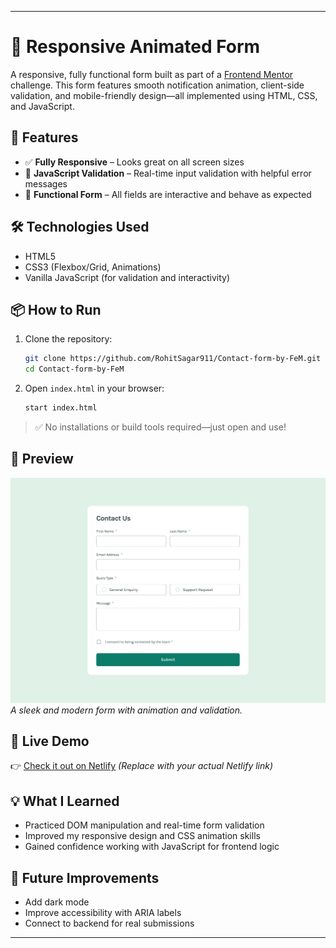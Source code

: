 
---

# 📝 Responsive Animated Form

A responsive, fully functional form built as part of a [Frontend Mentor](https://www.frontendmentor.io) challenge. This form features smooth notification animation, client-side validation, and mobile-friendly design—all implemented using HTML, CSS, and JavaScript.

## 🚀 Features

* ✅ **Fully Responsive** – Looks great on all screen sizes
* 🧠 **JavaScript Validation** – Real-time input validation with helpful error messages
* 🎯 **Functional Form** – All fields are interactive and behave as expected

## 🛠️ Technologies Used

* HTML5
* CSS3 (Flexbox/Grid, Animations)
* Vanilla JavaScript (for validation and interactivity)

## 📦 How to Run

1. Clone the repository:

   ```bash
   git clone https://github.com/RohitSagar911/Contact-form-by-FeM.git
   cd Contact-form-by-FeM
   ```

2. Open `index.html` in your browser:

   ```bash
   start index.html
   ```

> ✅ No installations or build tools required—just open and use!

## 📸 Preview

![Form Preview](/design/desktop-design.jpg)
*A sleek and modern form with animation and validation.*

## 🔗 Live Demo

👉 [Check it out on Netlify](https://sythexis-contct-frm.netlify.app)
*(Replace with your actual Netlify link)*

## 💡 What I Learned

* Practiced DOM manipulation and real-time form validation
* Improved my responsive design and CSS animation skills
* Gained confidence working with JavaScript for frontend logic

## 🧠 Future Improvements

* Add dark mode
* Improve accessibility with ARIA labels
* Connect to backend for real submissions
---

